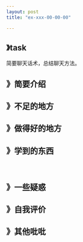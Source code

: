 ```yaml
---
layout: post
title: "ex-xxx-00-00-00"

---
```




## 》task

简要聊天话术，总结聊天方法。



## 》简要介绍



## 》不足的地方



## 》做得好的地方



## 》学到的东西

　　

## 》一些疑惑



## 》自我评价 



## 》其他吡吡


